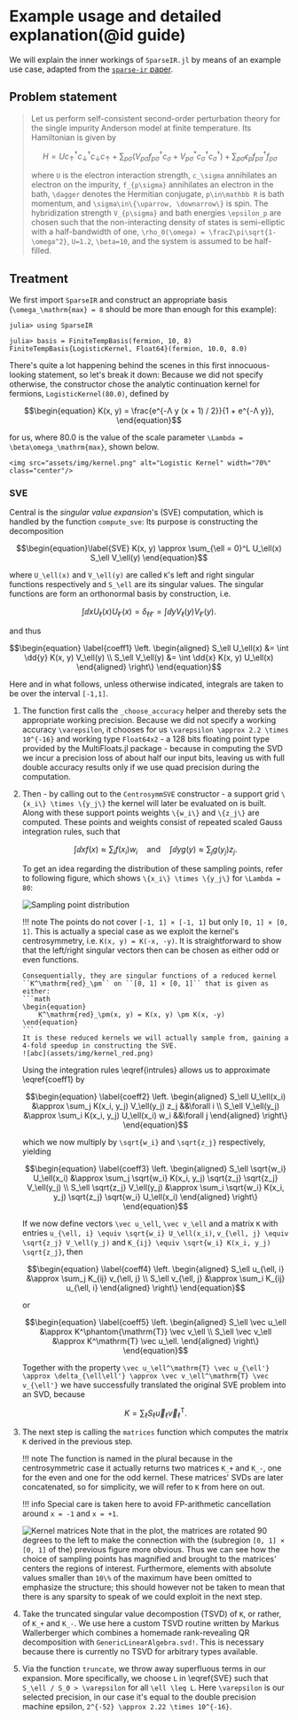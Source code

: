 # Example usage and detailed explanation(@id guide)

We will explain the inner workings of `SparseIR.jl` by means of an example use case, adapted from the [`sparse-ir` paper](https://arxiv.org/abs/2206.11762).

## Problem statement

> Let us perform self-consistent second-order perturbation theory for the single impurity Anderson model at finite temperature.
> Its Hamiltonian is given by
> ```math
>     H = U c^\dagger_\uparrow c^\dagger_\downarrow c_\downarrow c_\uparrow + \sum_{p\sigma} \big(V_{p\sigma}  f_{p\sigma}^\dagger c_\sigma + V_{p\sigma}^* c_\sigma^\dagger c_\sigma^\dagger\big) + \sum_{p\sigma} \epsilon_{p} f_{p\sigma}^\dagger f_{p\sigma}
> ```
> where ``U`` is the electron interaction strength, ``c_\sigma`` annihilates an electron on the impurity, ``f_{p\sigma}`` annihilates an electron in the bath, ``\dagger`` denotes the Hermitian conjugate, ``p\in\mathbb R`` is bath momentum, and ``\sigma\in\{\uparrow, \downarrow\}`` is spin.
> The hybridization strength ``V_{p\sigma}`` and bath energies ``\epsilon_p`` are chosen such that the non-interacting density of states is semi-elliptic with a half-bandwidth of one, ``\rho_0(\omega) = \frac2\pi\sqrt{1-\omega^2}``, ``U=1.2``, ``\beta=10``, and the system is assumed to be half-filled.

## Treatment

We first import `SparseIR` and construct an appropriate basis (``\omega_\mathrm{max} = 8`` should be more than enough for this example):
```julia-repl
julia> using SparseIR

julia> basis = FiniteTempBasis(fermion, 10, 8)
FiniteTempBasis{LogisticKernel, Float64}(fermion, 10.0, 8.0)
```
There's quite a lot happening behind the scenes in this first innocuous-looking statement, so let's break it down:
Because we did not specify otherwise, the constructor chose the analytic continuation kernel for fermions, `LogisticKernel(80.0)`, defined by
```math
\begin{equation}
    K(x, y) = \frac{e^{-Λ y (x + 1) / 2}}{1 + e^{-Λ y}},
\end{equation}
```
for us, where 80.0 is the value of the scale parameter ``\Lambda = \beta\omega_\mathrm{max}``, shown below.
```@raw html
<img src="assets/img/kernel.png" alt="Logistic Kernel" width="70%" class="center"/>
```

### SVE

Central is the _singular value expansion_'s (SVE) computation, which is handled by the function `compute_sve`:
Its purpose is constructing the decomposition
```math
\begin{equation}\label{SVE}
    K(x, y) \approx \sum_{\ell = 0}^L U_\ell(x) S_\ell V_\ell(y)
\end{equation}
```
where ``U_\ell(x)`` and ``V_\ell(y)`` are called ``K``'s left and right singular functions respectively and ``S_\ell`` are its singular values.
The singular functions are form an orthonormal basis by construction, i.e.
```math
\begin{equation}
    \int \dd{x} U_\ell(x) U_{\ell'}(x) = \delta_{\ell\ell'} = \int \dd{y} V_\ell(y) V_{\ell'}(y).
\end{equation}
```
and thus
```math
\begin{equation} \label{coeff1}
\left.
\begin{aligned}
    S_\ell U_\ell(x) &= \int \dd{y} K(x, y) V_\ell(y) \\
    S_\ell V_\ell(y) &= \int \dd{x} K(x, y) U_\ell(x)
\end{aligned}
\right\}
\end{equation}
```
Here and in what follows, unless otherwise indicated, integrals are taken to be over the interval ``[-1,1]``.

1. The function first calls the `_choose_accuracy` helper and thereby sets the appropriate working precision.
   Because we did not specify a working accuracy ``\varepsilon``, it chooses for us ``\varepsilon \approx 2.2 \times 10^{-16}`` and working type `Float64x2` - a 128 bits floating point type provided by the MultiFloats.jl package - because in computing the SVD we incur a precision loss of about half our input bits, leaving us with full double accuracy results only if we use quad precision during the computation.

2. Then - by calling out to the `CentrosymmSVE` constructor - a support grid ``\{x_i\} \times \{y_j\}`` the kernel will later be evaluated on is built.
   Along with these support points weights ``\{w_i\}`` and ``\{z_j\}`` are computed.
   These points and weights consist of repeated scaled Gauss integration rules, such that
   ```math
   \begin{equation} \label{intrules}
       \int \dd{x} f(x) \approx \sum_i f(x_i) w_i
       \quad\text{and}\quad
       \int \dd{y} g(y) \approx \sum_j g(y_j) z_j.
   \end{equation}
   ```
   To get an idea regarding the distribution of these sampling points, refer to following figure, which shows ``\{x_i\} \times \{y_j\}`` for ``\Lambda = 80``:
   
   ![Sampling point distribution](assets/img/sve_grid.png)
   
   !!! note
       The points do not cover ``[-1, 1] × [-1, 1]`` but only ``[0, 1] × [0, 1]``.
       This is actually a special case as we exploit the kernel's centrosymmetry, i.e. ``K(x, y) = K(-x, -y)``.
       It is straightforward to show that the left/right singular vectors then can be chosen as either odd or even functions.
    
       Consequentially, they are singular functions of a reduced kernel ``K^\mathrm{red}_\pm`` on ``[0, 1] × [0, 1]`` that is given as either:
       ```math
       \begin{equation}
           K^\mathrm{red}_\pm(x, y) = K(x, y) \pm K(x, -y)
       \end{equation}
       ```
       It is these reduced kernels we will actually sample from, gaining a 4-fold speedup in constructing the SVE.
       ![abc](assets/img/kernel_red.png)

   Using the integration rules \eqref{intrules} allows us to approximate \eqref{coeff1} by
   ```math
   \begin{equation} \label{coeff2}
   \left.
   \begin{aligned}
       S_\ell U_\ell(x_i) &\approx \sum_j K(x_i, y_j) V_\ell(y_j) z_j &&\forall i \\
       S_\ell V_\ell(y_j) &\approx \sum_i K(x_i, y_j) U_\ell(x_i) w_i &&\forall j
   \end{aligned}
   \right\}
   \end{equation}
   ```
   which we now multiply by ``\sqrt{w_i}`` and ``\sqrt{z_j}`` respectively, yielding
   ```math
   \begin{equation} \label{coeff3}
   \left.
   \begin{aligned}
       S_\ell \sqrt{w_i} U_\ell(x_i) &\approx \sum_j \sqrt{w_i} K(x_i, y_j) \sqrt{z_j} \sqrt{z_j} V_\ell(y_j) \\
       S_\ell \sqrt{z_j} V_\ell(y_j) &\approx \sum_i \sqrt{w_i} K(x_i, y_j) \sqrt{z_j} \sqrt{w_i} U_\ell(x_i)
   \end{aligned}
   \right\}
   \end{equation}
   ```
   If we now define vectors ``\vec u_\ell``, ``\vec v_\ell`` and a matrix ``K`` with entries ``u_{\ell, i} \equiv \sqrt{w_i} U_\ell(x_i)``, ``v_{\ell, j} \equiv \sqrt{z_j} V_\ell(y_j)`` and ``K_{ij} \equiv \sqrt{w_i} K(x_i, y_j) \sqrt{z_j}``, then
   ```math
   \begin{equation} \label{coeff4}
   \left.
   \begin{aligned}
       S_\ell u_{\ell, i} &\approx \sum_j K_{ij} v_{\ell, j} \\
       S_\ell v_{\ell, j} &\approx \sum_i K_{ij} u_{\ell, i}
   \end{aligned}
   \right\}
   \end{equation}
   ```
   or
   ```math
   \begin{equation} \label{coeff5}
   \left.
   \begin{aligned}
       S_\ell \vec u_\ell &\approx K^\phantom{\mathrm{T}} \vec v_\ell \\
       S_\ell \vec v_\ell &\approx K^\mathrm{T} \vec u_\ell.
   \end{aligned}
   \right\}
   \end{equation}
   ```
   Together with the property ``\vec u_\ell^\mathrm{T} \vec u_{\ell'} \approx \delta_{\ell\ell'} \approx \vec v_\ell^\mathrm{T} \vec v_{\ell'}`` we have successfully translated the original SVE problem into an SVD, because
   ```math
       K = \sum_\ell S_\ell \vec u_\ell \vec v_\ell^\mathrm{T}.
   ```

3. The next step is calling the `matrices` function which computes the matrix ``K`` derived in the previous step.

   !!! note
       The function is named in the plural because in the centrosymmetric case it actually returns two matrices ``K_+`` and ``K_-``, one for the even and one for the odd kernel.
       These matrices' SVDs are later concatenated, so for simplicity, we will refer to ``K`` from here on out.

   !!! info
       Special care is taken here to avoid FP-arithmetic cancellation around ``x = -1`` and ``x = +1``.

   ![Kernel matrices](assets/img/kernel_red_matrices.png)
   Note that in the plot, the matrices are rotated 90 degrees to the left to make the connection with the (subregion ``[0, 1] × [0, 1]`` of the) previous figure more obvious.
   Thus we can see how the choice of sampling points has magnified and brought to the matrices' centers the regions of interest.
   Furthermore, elements with absolute values smaller than ``10\%`` of the maximum have been omitted to emphasize the structure; this should however not be taken to mean that there is any sparsity to speak of we could exploit in the next step.

4. Take the truncated singular value decompostion (TSVD) of ``K``, or rather, of ``K_+`` and ``K_-``.
   We use here a custom TSVD routine written by Markus Wallerberger which combines a homemade rank-revealing QR decomposition with `GenericLinearAlgebra.svd!`.
   This is necessary because there is currently no TSVD for arbitrary types available.

5. Via the function `truncate`, we throw away superfluous terms in our expansion.
   More specifically, we choose ``L`` in \eqref{SVE} such that ``S_\ell / S_0 > \varepsilon`` for all ``\ell \leq L``.
   Here ``\varepsilon`` is our selected precision, in our case it's equal to the double precision machine epsilon, ``2^{-52} \approx 2.22 \times 10^{-16}``.
